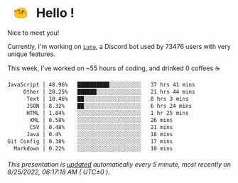 <h1>   <img src="./spoinky.gif" style="vertical-align:middle;" width="30px">   Hello ! </h1>

Nice to meet you!

Currently, I'm working on <a href='https://github.com/Asgarrrr/Luna'>`Luna`</a>, a Discord bot used by 73476 users with very unique features.

This week, I've worked on ~55 hours of coding, and drinked 0 coffees ☕

```
JavaScript │ 48.96%   ██████████░░░░░░░░░░   37 hrs 41 mins
     Other │ 28.25%   ██████░░░░░░░░░░░░░░   21 hrs 44 mins
      Text │ 10.46%   ██░░░░░░░░░░░░░░░░░░   8 hrs 3 mins
      JSON │ 8.32%    ██░░░░░░░░░░░░░░░░░░   6 hrs 24 mins
      HTML │ 1.84%    ░░░░░░░░░░░░░░░░░░░░   1 hr 25 mins
       XML │ 0.58%    ░░░░░░░░░░░░░░░░░░░░   26 mins
       CSV │ 0.48%    ░░░░░░░░░░░░░░░░░░░░   21 mins
      Java │ 0.4%     ░░░░░░░░░░░░░░░░░░░░   18 mins
Git Config │ 0.38%    ░░░░░░░░░░░░░░░░░░░░   17 mins
  Markdown │ 0.22%    ░░░░░░░░░░░░░░░░░░░░   10 mins
```

###### This presentation is [updated](https://github.com/Asgarrrr) automatically every 5 minute, most recently on 8/25/2022, 06:17:18 AM ( UTC±0 ).